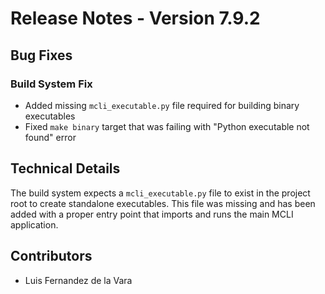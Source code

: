 # Release Notes - Version 7.9.2

## Bug Fixes

### Build System Fix
- Added missing `mcli_executable.py` file required for building binary executables
- Fixed `make binary` target that was failing with "Python executable not found" error

## Technical Details

The build system expects a `mcli_executable.py` file to exist in the project root to create standalone executables. This file was missing and has been added with a proper entry point that imports and runs the main MCLI application.

## Contributors
- Luis Fernandez de la Vara